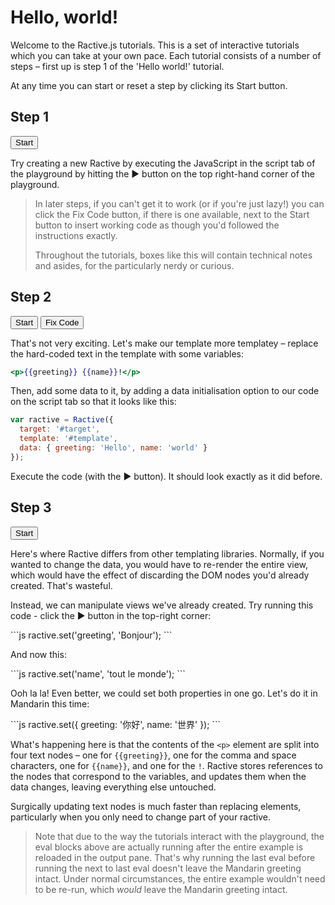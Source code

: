 # Hello, world!

Welcome to the Ractive.js tutorials. This is a set of interactive tutorials which you can take at your own pace. Each tutorial consists of a number of steps – first up is step 1 of the 'Hello world!' tutorial.

At any time you can start or reset a step by clicking its Start button.

## Step 1
<div class="tutorial">
	<button data-tab="script" data-tutorial="N4IgFiBcoE5SBTAJgcwSAvgGhAF3gDxICWAbgATFIC8AOngIYxq70B8BA9CaW7QHYCCAZwDGMYgAdclGvVwIAtpIA2DBfXK4AnpIR08CAB65OMBqNxkE7AbVwFJbABIIVKgPZZyAdw8wVJABCLichTjEJaTYQHGF4Tk5yYwRRAFcFLTBiYXJRDyQEX2JcMCyi1QZtcgAjDNwPfkom0qKGyQBaCRQwGXyYfgQYcg8AMyyc8kkGQYFSJnJzS2tyanJBn3IAJQsrUgQACmABci0mFkhyAHIAYlxzhFwrrBOtJUqFS9uFZTUFK4EGAAlABuOz8RJZGAeNI9GEyVrCNoZfzEBgqYTeVowIqTGYjDKSDLkHjFUrkfFUEbjK73ZiPAEQpIzJAUt6-dRFSJSGQ+EplSmssbXH4fBCMyHaGF5fGjYj8VmtAm4IkyUks9li8jc6QjFpgIrOAAqAFkADJnGqYIA">Start</button>
</div>

Try creating a new Ractive by executing the JavaScript in the script tab of the playground by hitting the &#9654; button on the top right-hand corner of the playground.

> In later steps, if you can't get it to work (or if you're just lazy!) you can click the Fix Code button, if there is one available, next to the Start button to insert working code as though you'd followed the instructions exactly.
> 
> Throughout the tutorials, boxes like this will contain technical notes and asides, for the particularly nerdy or curious.

## Step 2
<div class="tutorial">
	<button data-tab="html" data-tutorial="N4IgFiBcoE5SBTAJgcwSAvgGhAF3gDxICWAbgATFIC8AOngIYxq70B8BA9CaW7QHYCCAZwDGMYgAdclGvVwIAtpIA2DBfXK4AnpIR08CAB65OMBqNxkE7AbVwFJbABIIVKgPZZyAdw8wVJABCLichTjEJaTYQHGF4UiZyc0trcmpyfgQfcgAlCytSBAAKYAFyLSYWSHIAcgBiXCqEXFqscq0lVXUEGoaFZTUFWoEMAEoAbgFMIA">Start</button>
	<button data-tab="script" data-run="true" data-tutorial="N4IgFiBcoE5SBTAJgcwSAvgGhAF3gDxICWAbgATFIC8AOngIYxq70B8BA9CaW7QHYCCAZwDGMYgAdclGvVwIAtpIA2DBfXK4AnpIR08CAB65OMBqNxkE7AbVwFJbYMBQwECK-xQZs5F-wMigi+AIRcTkKcYhLSbCA4wvCkTOTmltbk1OT8CADu5ABKFlakCAAUwALkWkwskOQA5ADEuHWejVjVWkqq6ggNLQrKagqd3UjqDA3A5G4eXiiDABIIKioA9p05QQNNeRswKkiN5BgCGACUANwCmEA">Fix Code</button>
</div>

That's not very exciting. Let's make our template more templatey – replace the hard-coded text in the template with some variables:

```handlebars
<p>{{greeting}} {{name}}!</p>
```

Then, add some data to it, by adding a data initialisation option to our code on the script tab so that it looks like this:

```js
var ractive = Ractive({
  target: '#target',
  template: '#template',
  data: { greeting: 'Hello', name: 'world' }
});
```
Execute the code (with the &#9654; button). It should look exactly as it did before.

## Step 3
<div class="tutorial">
  <button data-tutorial="N4IgFiBcoE5SBTAJgcwSAvgGhAF3gDxICWAbgATFIC8AOngIYxq70B8BA9CaW7QHYCCAZwDGMYgAdclGvVwIAtpIA2DBfXK4AnpIR08CAB65OMBqNxkE7AbVwFJbYMBQwECK-xQZs5F-wMigi+AIRcTkKcYhLSbCA4wvCkTOTmltbk1OT8CADu5ABKFlakCAAUwALkWkwskOQA5ADEuHWejVjVWkqq6ggNLQrKagqd3UjqDA3A5G4eXiiDABIIKioA9p05QQNNeRswKkiN5BgCGACUANwCmEA">Start</button>
</div>

Here's where Ractive differs from other templating libraries. Normally, if you wanted to change the data, you would have to re-render the entire view, which would have the effect of discarding the DOM nodes you'd already created. That's wasteful.

Instead, we can manipulate views we've already created. Try running this code - click the &#9654; button in the top-right corner:

<div data-runtutorial="N4IgFiBcoE5SBTAJgcwSAvgGhAF3gDxICWAbgATFIC8AOngIYxq70B8BA9CaW7QHYCCAZwDGMYgAdclGvVwIAtpIA2DBfXK4AnpIR08CAB65OMBqNxkE7AbVwFJbYMBQwECK-xQZs5F-wMigi+AIRcTkKcYhLSbCA4wvCkTOTmltbk1OT8CADu5ABKFlakCAAUwALkWkwskOQA5ADEuHWejVjVWkqq6ggNLQrKagqd3UjqDA3A5G4eXiiDABIIKioA9p05QQNNeRswKkiN5BgCGACUANwCmEA" data-eval="E4QwxgLglgbgpgOgM5wgCgOQHNh1VAOywwBoACDAIQHsCAragV2AwEoBuIA"></div>
```js
ractive.set('greeting', 'Bonjour');
```

And now this:

<div data-runtutorial="N4IgFiBcoE5SBTAJgcwSAvgGhAF3gDxICWAbgATFIC8AOngIYxq70B8BA9CaW7QHYCCAZwDGMYgAdclGvVwIAtpIA2DBfXK4AnpIR08CAB65OMBqNxkE7AbVwFJbYMBQwECK-xQZs5F-wMigi+AIRcTkKcYhLSbCA4wvCkTOTmltbk1OT8CADu5ABKFlakCAAUwALkWkwskOQA5ADEuHWejVjVWkqq6ggNLQrKagqd3UjqDA3A5G4eXiiDABIIKioA9p05QQNNeRswKkiN5BgCGACUANwCmEA" data-eval="E4QwxgLglgbgpgOgM5wgCgOQHNh1VAOywwBoACDAIQHsCAragV2AwEoBuAKFElkRXQYCIALZxSFCEwhkANnDIjaAE3EcgA"></div>
```js
ractive.set('name', 'tout le monde');
```

Ooh la la! Even better, we could set both properties in one go. Let's do it in Mandarin this time:

<div data-runtutorial="N4IgFiBcoE5SBTAJgcwSAvgGhAF3gDxICWAbgATFIC8AOngIYxq70B8BA9CaW7QHYCCAZwDGMYgAdclGvVwIAtpIA2DBfXK4AnpIR08CAB65OMBqNxkE7AbVwFJbYMBQwECK-xQZs5F-wMigi+AIRcTkKcYhLSbCA4wvCkTOTmltbk1OT8CADu5ABKFlakCAAUwALkWkwskOQA5ADEuHWejVjVWkqq6ggNLQrKagqd3UjqDA3A5G4eXiiDABIIKioA9p05QQNNeRswKkiN5BgCGACUANwCmEA" data-eval="E4QwxgLglgbgpgOgM5wgCgN4CgAEODmwcqUAdvgFw4DkgBvKC+mtQDS46kgC2cV1gaHKAyrtSwBfAJQBuIA"></div>
```js
ractive.set({
  greeting: '你好',
  name: '世界'
});
```

What's happening here is that the contents of the `<p>` element are split into four text nodes – one for `{{greeting}}`, one for the comma and space characters, one for `{{name}}`, and one for the `!`. Ractive stores references to the nodes that correspond to the variables, and updates them when the data changes, leaving everything else untouched.

Surgically updating text nodes is much faster than replacing elements, particularly when you only need to change part of your ractive.

> Note that due to the way the tutorials interact with the playground, the eval blocks above are actually running after the entire example is reloaded in the output pane. That's why running the last eval before running the next to last eval doesn't leave the Mandarin greeting intact. Under normal circumstances, the entire example wouldn't need to be re-run, which _would_ leave the Mandarin greeting intact.

